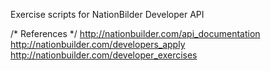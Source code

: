 Exercise scripts for NationBilder Developer API

/* References */
http://nationbuilder.com/api_documentation
http://nationbuilder.com/developers_apply
http://nationbuilder.com/developer_exercises
